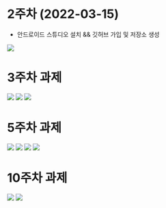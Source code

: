 # 2주차 (2022-03-15)
- 안드로이드 스튜디오 설치 && 깃허브 가입 및 저장소 생성
 
<img width="" height="" src="./pic/2st.png"></img>

# 3주차 과제

<img width="" height="" src="./pic/3주차_메인.png"></img>
<img width="" height="" src="./pic/3주차_네이버.png"></img>
<img width="" height="" src="./pic/3주차_전화걸기.png"></img>

# 5주차 과제

<img width="" height="" src="./pic/5주차_실행 화면1.png"></img>
<img width="" height="" src="./pic/5주차_실행 화면2.png"></img>
<img width="" height="" src="./pic/5주차_소스 코드1.png"></img>
<img width="" height="" src="./pic/5주차_소스 코드2.png"></img>

# 10주차 과제

<img width="" height="" src="./pic/10주차_main.png"></img>
<img width="" height="" src="./pic/10주차_menu.png"></img>
